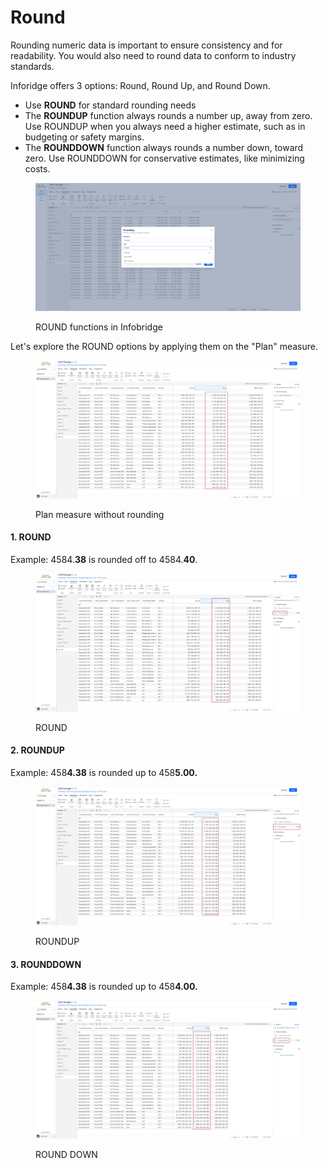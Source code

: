 # Round

Rounding numeric data is important to ensure consistency and for readability. You would also need to round data to conform to industry standards.

Inforidge offers 3 options: Round, Round Up, and Round Down.

* Use **ROUND** for standard rounding needs
* The **ROUNDUP** function always rounds a number up, away from zero. Use ROUNDUP when you always need a higher estimate, such as in budgeting or safety margins.
* The **ROUNDDOWN** function always rounds a number down, toward zero. Use ROUNDDOWN for conservative estimates, like minimizing costs.

<figure><img src="../../.gitbook/assets/image (1320).png" alt=""><figcaption><p>ROUND functions in Infobridge</p></figcaption></figure>

Let's explore the ROUND options by applying them on the "Plan" measure.

<figure><img src="../../.gitbook/assets/image (1325).png" alt=""><figcaption><p>Plan measure without rounding</p></figcaption></figure>

#### 1. ROUND

Example: 4584.**38** is rounded off to 4584.**40**.

<figure><img src="../../.gitbook/assets/image (1326).png" alt=""><figcaption><p>ROUND</p></figcaption></figure>

#### 2. ROUNDUP

Example: 458**4.38** is rounded up to 458**5.00.**

<figure><img src="../../.gitbook/assets/image (1327).png" alt=""><figcaption><p>ROUNDUP</p></figcaption></figure>

#### 3. ROUNDDOWN

Example: 458**4.38** is rounded up to 458**4.00.**

<figure><img src="../../.gitbook/assets/image (1328).png" alt=""><figcaption><p>ROUND DOWN</p></figcaption></figure>
